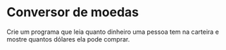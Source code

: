 # Conversor de moedas

Crie um programa que leia quanto dinheiro uma pessoa tem na carteira e mostre quantos dólares ela pode comprar.
